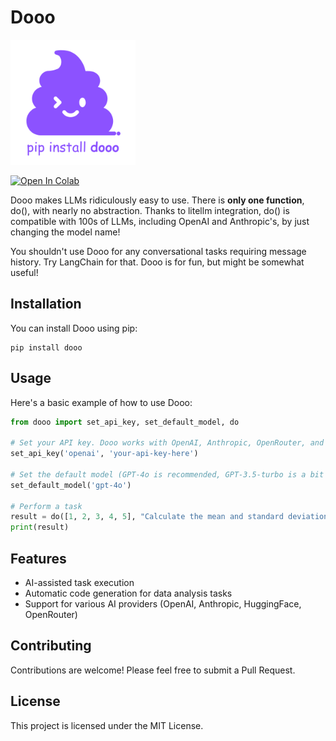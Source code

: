 # Dooo
<img src="https://github.com/andrewgcodes/dooo/raw/main/dooo.png" alt="Dooo Logo" width="200"/>

[![Open In Colab](https://colab.research.google.com/assets/colab-badge.svg)](https://colab.research.google.com/drive/162I3A7f1RIM4d_tgEIix-yOQE25ZmQNb?usp=sharing)

Dooo makes LLMs ridiculously easy to use. There is **only one function**, do(), with nearly no abstraction. Thanks to litellm integration, do() is compatible with 100s of LLMs, including OpenAI and Anthropic's, by just changing the model name!

You shouldn't use Dooo for any conversational tasks requiring message history. Try LangChain for that.
Dooo is for fun, but might be somewhat useful!

## Installation

You can install Dooo using pip:

```
pip install dooo
```

## Usage

Here's a basic example of how to use Dooo:

```python
from dooo import set_api_key, set_default_model, do

# Set your API key. Dooo works with OpenAI, Anthropic, OpenRouter, and Hugging Face.
set_api_key('openai', 'your-api-key-here') 

# Set the default model (GPT-4o is recommended, GPT-3.5-turbo is a bit too dumb)
set_default_model('gpt-4o')

# Perform a task
result = do([1, 2, 3, 4, 5], "Calculate the mean and standard deviation")
print(result)
```

## Features

- AI-assisted task execution
- Automatic code generation for data analysis tasks
- Support for various AI providers (OpenAI, Anthropic, HuggingFace, OpenRouter)

## Contributing

Contributions are welcome! Please feel free to submit a Pull Request.

## License

This project is licensed under the MIT License.
